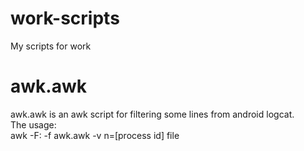 work-scripts
============

My scripts for work

awk.awk
==
awk.awk is an awk script for filtering some lines from android logcat.  
The usage:  
awk -F: -f awk.awk -v n=[process id] file
